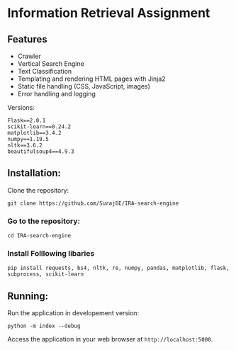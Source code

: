 # Information Retrieval Assignment 

## Features

- Crawler 
- Vertical Search Engine
- Text Classification 
- Templating and rendering HTML pages with Jinja2
- Static file handling (CSS, JavaScript, images)
- Error handling and logging

Versions: 
```
Flask==2.0.1
scikit-learn==0.24.2
matplotlib==3.4.2
numpy==1.19.5
nltk==3.6.2
beautifulsoup4==4.9.3

```

## Installation:
Clone the repository:

```
git clone https://github.com/Suraj6E/IRA-search-engine
```
### Go to the repository:
```
cd IRA-search-engine
```

###  Install Folllowing libaries 

```
pip install requests, bs4, nltk, re, numpy, pandas, matplotlib, flask, subprocess, scikit-learn 
```

## Running: 
Run the application in developement version:
```
python -m index --debug
```

Access the application in your web browser at ```http://localhost:5000```.
